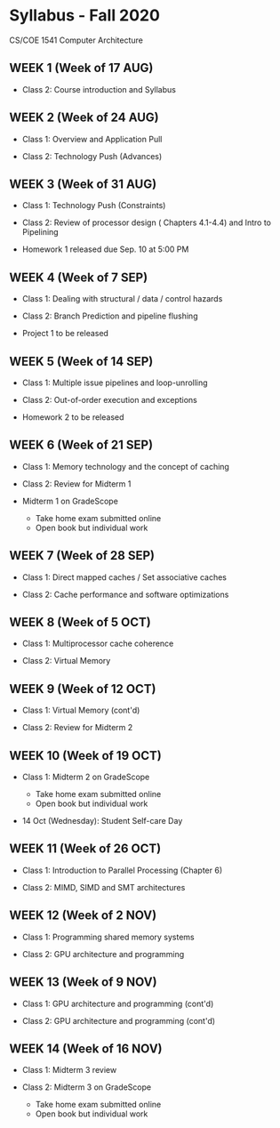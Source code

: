 # Syllabus - Fall 2020
CS/COE 1541 Computer Architecture

## WEEK 1 (Week of 17 AUG)

* Class 2: Course introduction and Syllabus
  
## WEEK 2 (Week of 24 AUG)

* Class 1: Overview and Application Pull

* Class 2: Technology Push (Advances)

## WEEK 3 (Week of 31 AUG)
  
* Class 1: Technology Push (Constraints)

* Class 2: Review of processor design ( Chapters 4.1-4.4) and Intro to Pipelining
  
* Homework 1 released due Sep. 10 at 5:00 PM

## WEEK 4 (Week of 7 SEP)

* Class 1: Dealing with structural / data / control hazards

* Class 2: Branch Prediction and pipeline flushing

* Project 1 to be released

## WEEK 5 (Week of 14 SEP)

* Class 1: Multiple issue pipelines and loop-unrolling

* Class 2: Out-of-order execution and exceptions

* Homework 2 to be released

## WEEK 6 (Week of 21 SEP)

* Class 1: Memory technology and the concept of caching

* Class 2: Review for Midterm 1

* Midterm 1 on GradeScope
  * Take home exam submitted online
  * Open book but individual work

## WEEK 7 (Week of 28 SEP)

* Class 1: Direct mapped caches / Set associative caches

* Class 2: Cache performance and software optimizations

## WEEK 8 (Week of 5 OCT)

* Class 1: Multiprocessor cache coherence

* Class 2: Virtual Memory

## WEEK 9 (Week of 12 OCT)

* Class 1: Virtual Memory (cont'd)

* Class 2: Review for Midterm 2

## WEEK 10 (Week of 19 OCT)

* Class 1: Midterm 2 on GradeScope
  * Take home exam submitted online
  * Open book but individual work

* 14 Oct (Wednesday): Student Self-care Day

## WEEK 11 (Week of 26 OCT)

* Class 1: Introduction to Parallel Processing (Chapter 6)

* Class 2: MIMD, SIMD and SMT architectures

## WEEK 12 (Week of 2 NOV)

* Class 1: Programming shared memory systems

* Class 2: GPU architecture and programming

## WEEK 13 (Week of 9 NOV)

* Class 1: GPU architecture and programming (cont'd)

* Class 2: GPU architecture and programming (cont'd)

## WEEK 14 (Week of 16 NOV)

* Class 1: Midterm 3 review

* Class 2: Midterm 3 on GradeScope
  * Take home exam submitted online
  * Open book but individual work
